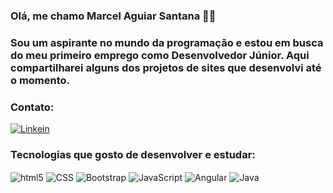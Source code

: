 ### Olá, me chamo Marcel Aguiar Santana 👋🏻

### Sou um aspirante no mundo da programação e estou em busca do meu primeiro emprego como Desenvolvedor Júnior. Aqui compartilharei alguns dos projetos de sites que desenvolvi até o momento.

### Contato:

[![Linkein](https://img.shields.io/badge/LinkedIn-0077B5?style=for-the-badge&logo=linkedin&logoColor=white)](https://www.linkedin.com/in/marcel-aguiar-santana-a8a795216/)


### Tecnologias que gosto de desenvolver e estudar:


<div style="display: inline_block; ">
	
<img align ="center" alt="html5" src="https://img.shields.io/badge/HTML5-E34F26?style=for-the-badge&logo=html5&logoColor=white"/>
<img align ="center" alt="CSS" src="https://img.shields.io/badge/CSS3-1572B6?style=for-the-badge&logo=css3&logoColor=white"/>
<img align ="center" alt="Bootstrap" src="https://img.shields.io/badge/Bootstrap-563D7C?style=for-the-badge&logo=bootstrap&logoColor=white"/>
<img align ="center" alt="JavaScript" src="https://img.shields.io/badge/JavaScript-323330?style=for-the-badge&logo=javascript&logoColor=F7DF1E"/>
<img align ="center" alt="Angular" src="https://img.shields.io/badge/Angular-DD0031?style=for-the-badge&logo=angular&logoColor=white"/>
<img align ="center" alt="Java" src="https://img.shields.io/badge/Java-ED8B00?style=for-the-badge&logo=openjdk&logoColor=white"/>
	
</div>
<br/>

